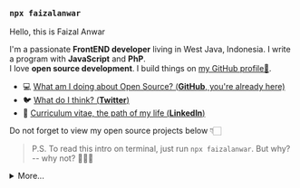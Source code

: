 <!-- &nbsp; ![](https://visitor-badge.glitch.me/badge?page_id=faizalanwar.faizalanwar) -->

### `npx faizalanwar`


Hello, this is Faizal Anwar

I'm a passionate **FrontEND developer** living in West Java, Indonesia.  I write a program  with **JavaScript** and **PhP**.  
I love **open source development**.  I build things on [my GitHub profile🚶](https://github.com/faizalanwar).

  
- 💻  [What am I doing about Open Source? (**GitHub**, you're already here)](https://github.com/faizalanwar)
- 🐦  [What do I think? (**Twitter**)](https://twitter.com/fzlanwr)
- 🏹  [Curriculum vitae, the path of my life (**LinkedIn**)](https://linkedin.com/in/faizalanwar)


Do not forget to view my open source projects below 👇🏻

> P.S. To read this intro on terminal, just run `npx faizalanwar`. But why? -- why not? 🤷🏻‍♂️

<details>
  <summary>More...</summary>
  <img height="180em" src="https://github-readme-stats.vercel.app/api?username=faizalanwar&count_private=true&show_icons=true&include_all_commits=true&hide_border=true" alt="faizalanwar's github stats" />
  <img height="180em" src="https://github-readme-stats.vercel.app/api/top-langs/?username=faizalanwar&layout=compact&hide_border=true"/>
  
<!--   <img height="180em" src="https://github-readme-streak-stats.herokuapp.com/?user=faizalanwar&hide_border=true"/> -->
  
  
</details>
